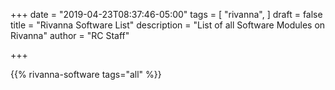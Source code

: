 +++
date = "2019-04-23T08:37:46-05:00"
tags = [
  "rivanna",
]
draft = false
title = "Rivanna Software List"
description = "List of all Software Modules on Rivanna"
author = "RC Staff"

+++

{{% rivanna-software tags="all" %}}
